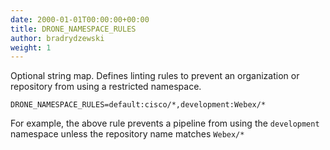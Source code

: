 ```yaml
---
date: 2000-01-01T00:00:00+00:00
title: DRONE_NAMESPACE_RULES
author: bradrydzewski
weight: 1
---
```


Optional string map. Defines linting rules to prevent an organization or repository from using a restricted namespace.

```
DRONE_NAMESPACE_RULES=default:cisco/*,development:Webex/*
```

For example, the above rule prevents a pipeline from using the `development` namespace unless the repository name matches `Webex/*`

